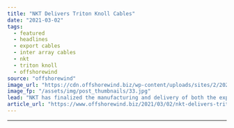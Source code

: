 ```yaml
---
title: "NKT Delivers Triton Knoll Cables"
date: "2021-03-02"
tags: 
  - featured
  - headlines
  - export cables
  - inter array cables
  - nkt
  - triton knoll
  - offshorewind
source: "offshorewind"
image_url: "https://cdn.offshorewind.biz/wp-content/uploads/sites/2/2021/03/02091003/NKT-Delivers-Triton-Knoll-Cables.jpg"
image_fp: "/assets/img/post_thumbnails/33.jpg"
lead: "NKT has finalized the manufacturing and delivery of both the export cable system and"
article_url: "https://www.offshorewind.biz/2021/03/02/nkt-delivers-triton-knoll-cables/"
---
```


---
